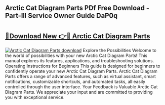 ## Arctic Cat Diagram Parts PDf Free Download - Part-lll Service Owner Guide DaP0q

# <h2><a href="http://dfiso01.blite.top/?on=Arctic+Cat+Diagram+Parts">🔗Download New 👉🔴 Arctic Cat Diagram Parts</a></h2>

[![Arctic Cat Diagram Parts download](https://i.imgur.com/lujVjoI.png)](http://dfiso01.blite.top/?on=Arctic+Cat+Diagram+Parts)
Explore the Possibilities Welcome to the world of possibilities with your new Arctic Cat Diagram Parts! This manual explores its features, applications, and troubleshooting solutions. Operating Instructions for Beginners This guide is designed for beginners to confidently operate your new Arctic Cat Diagram Parts. Arctic Cat Diagram Parts offers a range of advanced features, such as virtual assistant, smart notifications, customizable shortcuts, and automated tasks, all easily controlled through the user interface. Your Feedback is Valuable Arctic Cat Diagram Parts. We appreciate your input and are committed to providing you with exceptional service.
